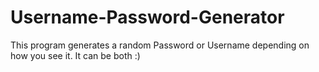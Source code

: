 # Username-Password-Generator
This program generates a random Password or Username depending on how you see it. It can be both :)
